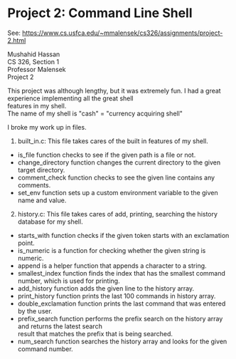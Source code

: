 # Project 2: Command Line Shell

See: https://www.cs.usfca.edu/~mmalensek/cs326/assignments/project-2.html

Mushahid Hassan  
CS 326, Section 1  
Professor Malensek  
Project 2  
  
This project was although lengthy, but it was extremely fun. I had a great experience implementing all the great shell  
features in my shell.   
The name of my shell is "cash" = "currency acquiring shell"  
  
I broke my work up in files.  
1) built_in.c: This file takes cares of the built in features of my shell.    
 - is_file function checks to see if the given path is a file or not.  
 - change_directory function changes the current directory to the given target directory.    
 - comment_check function checks to see the given line contains any comments.  
 - set_env function sets up a custom environment variable to the given name and value.  
   
2) history.c: This file takes cares of add, printing, searching the history database for my shell.  
 - starts_with function checks if the given token starts with an exclamation point.  
 - is_numeric is a function for checking whether the given string is numeric.    
 - append is a helper function that appends a character to a string.  
 - smallest_index function finds the index that has the smallest command number, which is used for printing.  
 - add_history function adds the given line to the history array.
 - print_history function prints the last 100 commands in history array.  
 - double_exclamation function prints the last command that was entered by the user.  
 - prefix_search function performs the prefix search on the history array and returns the latest search   
   result that matches the prefix that is being searched.  
 - num_search function searches the history array and looks for the given command number.  
 
